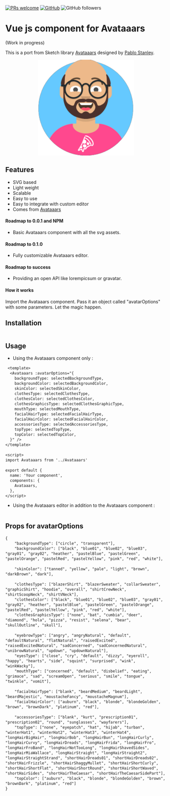 [![PRs welcome](https://img.shields.io/badge/PRs-welcome-ff69b4.svg)](https://github.com/xLeDocteurx/vue-avataaars/pulls)
[![GitHub](https://img.shields.io/github/license/xLeDocteurx/vue-avataaars)](https://github.com/xLeDocteurx/vue-avataaars/pulls)
![GitHub followers](https://img.shields.io/github/followers/xLeDocteurx?label=Follow%20me%20%21&style=social)

# Vue js component for Avataaars
(Work in progress)

This is a port from  Sketch library [Avataaars](https://avataaars.com/) designed by [Pablo Stanley](https://twitter.com/pablostanley). 

<p align="center"><img src='avataaars-example.png?raw=true' style='width: 300px; height: 300px;' /></p>

## Features

 - SVG based
 - Light weight 
 - Scalable
 - Easy to use
 - Easy to integrate with custom editor
 - Comes from [Avataaars](https://avataaars.com/)

#### Roadmap to 0.0.1 and NPM
- Basic Avataaars component with all the svg assets.

#### Roadmap to 0.1.0
- Fully customizable Avataaars editor.

#### Roadmap to success
- Providing an open API like lorempicsum or gravatar.

#### How it works

Import the Avataaars component. Pass it an object called "avatarOptions" with some parameters. Let the magic happen.

## Installation
```

```

## Usage

- Using the Avataaars component only :
```vue
 <template>
  <Avataaars :avatarOptions="{
    backgroundType: selectedBackgroundType,
    backgroundColor: selectedBackgroundColor,
    skinColor: selectedSkinColor,
    clothesType: selectedClothesType,
    clothesColor: selectedClothesColor,
    clothesGraphicsType: selectedClothesGraphicType,
    mouthType: selectedMouthType,
    facialHairType: selectedFacialHairType,
    facialHairColor: selectedFacialHairColor,
    accessoriesType: selectedAccessoriesType,
    topType: selectedTopType,
    topColor: selectedTopColor,
  }" />
</template>

<script>
import Avataaars from '../Avataaars'

export default {
  name: 'Your component',
  components: {
    Avataaars,
  },
</script>
```

- Using the Avataaars editor in addition to the Avataaars component :
```vue

```

## Props for avatarOptions
```
{
    "backgroundType": ["circle", "transparent"],
    "backgroundColor": ["black", "blue01", "blue02", "blue03", "gray01", "gray02", "heather", "pastelBlue", "pastelGreen", "pastelOrange", "pastelRed", "pastelYellow", "pink", "red", "white"],

    "skinColor": ["tanned", "yellow", "pale", "light", "brown", "darkBrown", "dark"],

    "clothesType": ["blazerShirt", "blazerSweater", "collarSweater", "graphicShirt", "hoodie", "overall", "shirtCrewNeck", "shirtScoopNeck", "shirtVNeck"],
    "clothesColor": ["black", "blue01", "blue02", "blue03", "gray01", "gray02", "heather", "pastelBlue", "pastelGreen", "pastelOrange", "pastelRed", "pastelYellow", "pink", "red", "white"],
    "clothesGraphicsType": ["none", "bat", "cumbia", "deer", "diamond", "hola", "pizza", "resist", "selena", "bear", "skullOutline", "skull"],
    
    "eyebrowType": ["angry", "angryNatural", "default", "defaultNatural", "flatNatural", "raisedExcited", "raisedExcitedNatural", "sadConcerned", "sadConcernedNatural", "unibrowNatural", "updown", "updownNatural"],
    "eyesType": ["close", "cry", "default", "dizzy", "eyeroll", "happy", "hearts", "side", "squint", "surprised", "wink", "winkWacky"],
    "mouthType": ["concerned", "default", "disbelief", "eating", "grimace", "sad", "screamOpen", "serious", "smile", "tongue", "twinkle", "vomit"],
    
    "facialHairType": ["blank", "beardMedium", "beardLight", "beardMajestic", "moustacheFancy", "moustacheMagnum"],
    "facialHairColor": ["auburn", "black", "blonde", "blondeGolden", "brown", "brownDark", "platinum", "red"],

    "accessoriesType": ["blank", "kurt", "prescription01", "prescription02", "round", "sunglasses", "wayfarers"],
    "topType": ["none", "eyepatch", "hat", "hijab", "turban", "winterHat1", "winterHat2", "winterHat3", "winterHat4", "longHairBigHair", "longHairBob", "longHairBun", "longHairCurly", "longHairCurvy", "longHairDreads", "longHairFrida", "longHairFro", "longHairFroBand", "longHairNotTooLong", "longHairShavedSides", "longHairMiaWallace", "longHairStraight", "longHairStraight2", "longHairStraightStrand", "shortHairDreads01", "shortHairDreads02", "shortHairFrizzle", "shortHairShaggyMullet", "shortHairShortCurly", "shortHairShortFlat", "shortHairShortRound", "shortHairShortWaved", "shortHairSides", "shortHairTheCaesar", "shortHairTheCaesarSidePart"],
    "topColor": ["auburn", "black", "blonde", "blondeGolden", "brown", "brownDark", "platinum", "red"]
}
```
